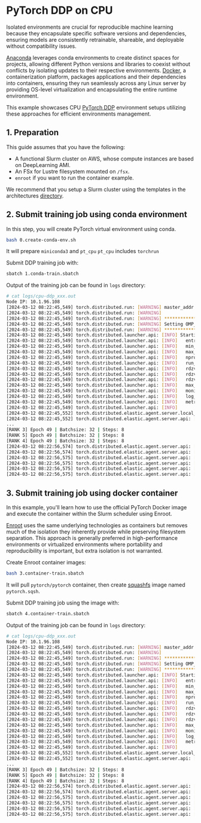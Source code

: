 # PyTorch DDP on CPU <!-- omit in toc -->

Isolated environments are crucial for reproducible machine learning because they encapsulate specific software versions and dependencies, ensuring models are consistently retrainable, shareable, and deployable without compatibility issues.

[Anaconda](https://www.anaconda.com/) leverages conda environments to create distinct spaces for projects, allowing different Python versions and libraries to coexist without conflicts by isolating updates to their respective environments. [Docker](https://www.docker.com/), a containerization platform, packages applications and their dependencies into containers, ensuring they run seamlessly across any Linux server by providing OS-level virtualization and encapsulating the entire runtime environment.

This example showcases CPU [PyTorch DDP](https://pytorch.org/tutorials/beginner/ddp_series_theory.html) environment setups utilizing these approaches for efficient environments management.


## 1. Preparation

This guide assumes that you have the following:

* A functional Slurm cluster on AWS, whose compute instances are based on DeepLearning AMI.
* An FSx for Lustre filesystem mounted on `/fsx`.
* `enroot` if you want to run the container example.

We recommend that you setup a Slurm cluster using the templates in the architectures [directory](../../1.architectures). 


## 2. Submit training job using conda environment

In this step, you will create PyTorch virtual environment using conda. 

```bash
bash 0.create-conda-env.sh
```

It will prepare `miniconda3` and `pt_cpu` `pt_cpu` includes `torchrun` 


Submit DDP training job with:

```bash
sbatch 1.conda-train.sbatch
```

Output of the training job can be found in `logs` directory:

```bash
# cat logs/cpu-ddp_xxx.out
Node IP: 10.1.96.108
[2024-03-12 08:22:45,549] torch.distributed.run: [WARNING] master_addr is only used for static rdzv_backend and when rdzv_endpoint is not specified.
[2024-03-12 08:22:45,549] torch.distributed.run: [WARNING] 
[2024-03-12 08:22:45,549] torch.distributed.run: [WARNING] *****************************************
[2024-03-12 08:22:45,549] torch.distributed.run: [WARNING] Setting OMP_NUM_THREADS environment variable for each process to be 1 in default, to avoid your system being overloaded, please further tune the variable for optimal performance in your application as needed. 
[2024-03-12 08:22:45,549] torch.distributed.run: [WARNING] *****************************************
[2024-03-12 08:22:45,549] torch.distributed.launcher.api: [INFO] Starting elastic_operator with launch configs:
[2024-03-12 08:22:45,549] torch.distributed.launcher.api: [INFO]   entrypoint       : ddp.py
[2024-03-12 08:22:45,549] torch.distributed.launcher.api: [INFO]   min_nodes        : 2
[2024-03-12 08:22:45,549] torch.distributed.launcher.api: [INFO]   max_nodes        : 2
[2024-03-12 08:22:45,549] torch.distributed.launcher.api: [INFO]   nproc_per_node   : 4
[2024-03-12 08:22:45,549] torch.distributed.launcher.api: [INFO]   run_id           : 5982
[2024-03-12 08:22:45,549] torch.distributed.launcher.api: [INFO]   rdzv_backend     : c10d
[2024-03-12 08:22:45,549] torch.distributed.launcher.api: [INFO]   rdzv_endpoint    : 10.1.96.108:29500
[2024-03-12 08:22:45,549] torch.distributed.launcher.api: [INFO]   rdzv_configs     : {'timeout': 900}
[2024-03-12 08:22:45,549] torch.distributed.launcher.api: [INFO]   max_restarts     : 0
[2024-03-12 08:22:45,549] torch.distributed.launcher.api: [INFO]   monitor_interval : 5
[2024-03-12 08:22:45,549] torch.distributed.launcher.api: [INFO]   log_dir          : None
[2024-03-12 08:22:45,549] torch.distributed.launcher.api: [INFO]   metrics_cfg      : {}
[2024-03-12 08:22:45,549] torch.distributed.launcher.api: [INFO] 
[2024-03-12 08:22:45,552] torch.distributed.elastic.agent.server.local_elastic_agent: [INFO] log directory set to: /tmp/torchelastic_9g50nxjq/5982_tflt1tcd
[2024-03-12 08:22:45,552] torch.distributed.elastic.agent.server.api: [INFO] [default] starting workers for entrypoint: python
...
[RANK 3] Epoch 49 | Batchsize: 32 | Steps: 8
[RANK 5] Epoch 49 | Batchsize: 32 | Steps: 8
[RANK 4] Epoch 49 | Batchsize: 32 | Steps: 8
[2024-03-12 08:22:56,574] torch.distributed.elastic.agent.server.api: [INFO] [default] worker group successfully finished. Waiting 300 seconds for other agents to finish.
[2024-03-12 08:22:56,574] torch.distributed.elastic.agent.server.api: [INFO] Local worker group finished (WorkerState.SUCCEEDED). Waiting 300 seconds for other agents to finish
[2024-03-12 08:22:56,575] torch.distributed.elastic.agent.server.api: [INFO] [default] worker group successfully finished. Waiting 300 seconds for other agents to finish.
[2024-03-12 08:22:56,575] torch.distributed.elastic.agent.server.api: [INFO] Local worker group finished (WorkerState.SUCCEEDED). Waiting 300 seconds for other agents to finish
[2024-03-12 08:22:56,575] torch.distributed.elastic.agent.server.api: [INFO] Done waiting for other agents. Elapsed: 0.0010929107666015625 seconds
[2024-03-12 08:22:56,575] torch.distributed.elastic.agent.server.api: [INFO] Done waiting for other agents. Elapsed: 0.0005395412445068359 seconds
```

## 3. Submit training job using docker container

In this example, you'll learn how to use the official PyTorch Docker image and execute the container within the Slurm scheduler using Enroot. 

[Enroot](https://github.com/NVIDIA/enroot) uses the same underlying technologies as containers but removes much of the isolation they inherently provide while preserving filesystem separation. This approach is generally preferred in high-performance environments or virtualized environments where portability and reproducibility is important, but extra isolation is not warranted.

Create Enroot container images:

```bash
bash 3.container-train.sbatch
```

It will pull `pytorch/pytorch` container, then create [squashfs](https://www.kernel.org/doc/Documentation/filesystems/squashfs.txt) image named `pytorch.sqsh`.

Submit DDP training job using the image with:

```bash
sbatch 4.container-train.sbatch
```

Output of the training job can be found in `logs` directory:

```bash
# cat logs/cpu-ddp_xxx.out
Node IP: 10.1.96.108
[2024-03-12 08:22:45,549] torch.distributed.run: [WARNING] master_addr is only used for static rdzv_backend and when rdzv_endpoint is not specified.
[2024-03-12 08:22:45,549] torch.distributed.run: [WARNING] 
[2024-03-12 08:22:45,549] torch.distributed.run: [WARNING] *****************************************
[2024-03-12 08:22:45,549] torch.distributed.run: [WARNING] Setting OMP_NUM_THREADS environment variable for each process to be 1 in default, to avoid your system being overloaded, please further tune the variable for optimal performance in your application as needed. 
[2024-03-12 08:22:45,549] torch.distributed.run: [WARNING] *****************************************
[2024-03-12 08:22:45,549] torch.distributed.launcher.api: [INFO] Starting elastic_operator with launch configs:
[2024-03-12 08:22:45,549] torch.distributed.launcher.api: [INFO]   entrypoint       : ddp.py
[2024-03-12 08:22:45,549] torch.distributed.launcher.api: [INFO]   min_nodes        : 2
[2024-03-12 08:22:45,549] torch.distributed.launcher.api: [INFO]   max_nodes        : 2
[2024-03-12 08:22:45,549] torch.distributed.launcher.api: [INFO]   nproc_per_node   : 4
[2024-03-12 08:22:45,549] torch.distributed.launcher.api: [INFO]   run_id           : 5982
[2024-03-12 08:22:45,549] torch.distributed.launcher.api: [INFO]   rdzv_backend     : c10d
[2024-03-12 08:22:45,549] torch.distributed.launcher.api: [INFO]   rdzv_endpoint    : 10.1.96.108:29500
[2024-03-12 08:22:45,549] torch.distributed.launcher.api: [INFO]   rdzv_configs     : {'timeout': 900}
[2024-03-12 08:22:45,549] torch.distributed.launcher.api: [INFO]   max_restarts     : 0
[2024-03-12 08:22:45,549] torch.distributed.launcher.api: [INFO]   monitor_interval : 5
[2024-03-12 08:22:45,549] torch.distributed.launcher.api: [INFO]   log_dir          : None
[2024-03-12 08:22:45,549] torch.distributed.launcher.api: [INFO]   metrics_cfg      : {}
[2024-03-12 08:22:45,549] torch.distributed.launcher.api: [INFO] 
[2024-03-12 08:22:45,552] torch.distributed.elastic.agent.server.local_elastic_agent: [INFO] log directory set to: /tmp/torchelastic_9g50nxjq/5982_tflt1tcd
[2024-03-12 08:22:45,552] torch.distributed.elastic.agent.server.api: [INFO] [default] starting workers for entrypoint: python
...
[RANK 3] Epoch 49 | Batchsize: 32 | Steps: 8
[RANK 5] Epoch 49 | Batchsize: 32 | Steps: 8
[RANK 4] Epoch 49 | Batchsize: 32 | Steps: 8
[2024-03-12 08:22:56,574] torch.distributed.elastic.agent.server.api: [INFO] [default] worker group successfully finished. Waiting 300 seconds for other agents to finish.
[2024-03-12 08:22:56,574] torch.distributed.elastic.agent.server.api: [INFO] Local worker group finished (WorkerState.SUCCEEDED). Waiting 300 seconds for other agents to finish
[2024-03-12 08:22:56,575] torch.distributed.elastic.agent.server.api: [INFO] [default] worker group successfully finished. Waiting 300 seconds for other agents to finish.
[2024-03-12 08:22:56,575] torch.distributed.elastic.agent.server.api: [INFO] Local worker group finished (WorkerState.SUCCEEDED). Waiting 300 seconds for other agents to finish
[2024-03-12 08:22:56,575] torch.distributed.elastic.agent.server.api: [INFO] Done waiting for other agents. Elapsed: 0.0010929107666015625 seconds
[2024-03-12 08:22:56,575] torch.distributed.elastic.agent.server.api: [INFO] Done waiting for other agents. Elapsed: 0.0005395412445068359 seconds
```
